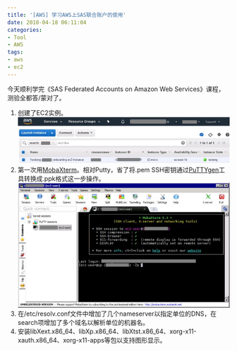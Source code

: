 ```yaml
---
title: '[AWS] 学习AWS上SAS联合账户的使用'
date: 2018-04-18 06:11:04
categories: 
- Tool
- AWS
tags: 
- aws
- ec2
---
```

今天顺利学完《SAS Federated Accounts on Amazon Web Services》课程，测验全都答/蒙对了。
1. 创建了EC2实例。  
   ![aws](/images/2018/04/aws.jpg)
2. 第一次用[MobaXterm](https://mobaxterm.mobatek.net/)。相对Putty，省了将.pem SSH密钥通过[PuTTYgen](http://www.chiark.greenend.org.uk/~sgtatham/putty/download.html)工具转换成.ppk格式这一步操作。
   ![MobaXterm](/images/2018/04/MobaXterm.jpg)
3. 在/etc/resolv.conf文件中增加了几个nameserver以指定单位的DNS，在search项增加了多个域名以解析单位的机器名。  
4. 安装libXext.x86_64、libXp.x86_64、libXtst.x86_64、xorg-x11-xauth.x86_64、xorg-x11-apps等包以支持图形显示。


